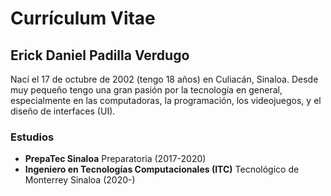 # Currículum Vitae
## Erick Daniel Padilla Verdugo

Nací el 17 de octubre de 2002 (tengo 18 años) en Culiacán, Sinaloa. Desde muy pequeño tengo una gran pasión por la tecnología en general, especialmente en las computadoras, la programación, los videojuegos, y el diseño de interfaces (UI).

### Estudios
* **PrepaTec Sinaloa**
Preparatoria (2017-2020) 
* **Ingeniero en Tecnologías Computacionales (ITC)**
Tecnológico de Monterrey Sinaloa (2020-)
